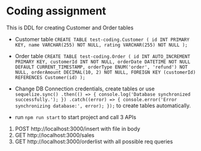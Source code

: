 
# Coding assignment

This is DDL for creating Customer and Order tables
- Customer table
`CREATE TABLE test-coding.Customer (
  id INT PRIMARY KEY,
  name VARCHAR(255) NOT NULL,
  rating VARCHAR(255) NOT NULL
);`

- Order table
`CREATE TABLE test-coding.Order (
  id INT AUTO_INCREMENT PRIMARY KEY,
  customerId INT NOT NULL,
  orderDate DATETIME NOT NULL DEFAULT CURRENT_TIMESTAMP,
  orderType ENUM('order', 'refund') NOT NULL,
  orderAmount DECIMAL(10, 2) NOT NULL,
  FOREIGN KEY (customerId) REFERENCES Customer(id)
);`

- Change DB Connection credentials, create tables or use `sequelize.sync()
  .then(() => {
    console.log('Database synchronized successfully.');
  })
  .catch((error) => {
    console.error('Error synchronizing database:', error);
  });` to create tables automatically.

- run `npm run start` to start project and call 3 APIs

1. POST http://localhost:3000/insert with file in body
2. GET http://localhost:3000/sales
3. GET http://localhost:3000/orderlist with all possible req queries